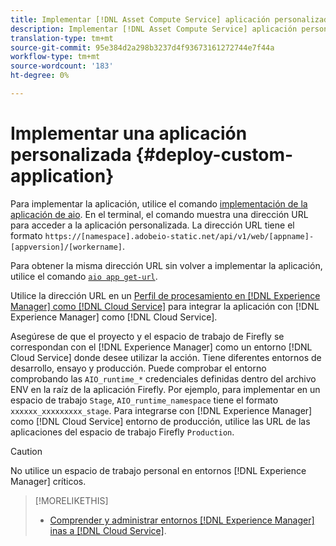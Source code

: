 ```yaml
---
title: Implementar [!DNL Asset Compute Service] aplicación personalizada
description: Implementar [!DNL Asset Compute Service] aplicación personalizada.
translation-type: tm+mt
source-git-commit: 95e384d2a298b3237d4f93673161272744e7f44a
workflow-type: tm+mt
source-wordcount: '183'
ht-degree: 0%

---
```



# Implementar una aplicación personalizada {#deploy-custom-application}

Para implementar la aplicación, utilice el comando [implementación de la aplicación de aio](https://github.com/adobe/aio-cli#aio-appdeploy). En el terminal, el comando muestra una dirección URL para acceder a la aplicación personalizada. La dirección URL tiene el formato `https://[namespace].adobeio-static.net/api/v1/web/[appname]-[appversion]/[workername]`.

Para obtener la misma dirección URL sin volver a implementar la aplicación, utilice el comando [`aio app get-url`](https://github.com/adobe/aio-cli#aio-appget-url-action).

Utilice la dirección URL en un [Perfil de procesamiento en [!DNL Experience Manager] como [!DNL Cloud Service]](https://experienceleague.adobe.com/docs/experience-manager-cloud-service/assets/manage/asset-microservices-configure-and-use.html) para integrar la aplicación con [!DNL Experience Manager] como [!DNL Cloud Service].

Asegúrese de que el proyecto y el espacio de trabajo de Firefly se correspondan con el [!DNL Experience Manager] como un entorno [!DNL Cloud Service] donde desee utilizar la acción. Tiene diferentes entornos de desarrollo, ensayo y producción. Puede comprobar el entorno comprobando las `AIO_runtime_*` credenciales definidas dentro del archivo ENV en la raíz de la aplicación Firefly. Por ejemplo, para implementar en un espacio de trabajo `Stage`, `AIO_runtime_namespace` tiene el formato `xxxxxx_xxxxxxxxx_stage`. Para integrarse con [!DNL Experience Manager] como [!DNL Cloud Service] entorno de producción, utilice las URL de las aplicaciones del espacio de trabajo Firefly `Production`.

>[!CAUTION]
>
>No utilice un espacio de trabajo personal en entornos [!DNL Experience Manager] críticos.

>[!MORELIKETHIS]
>
>* [Comprender y administrar entornos  [!DNL Experience Manager] inas a [!DNL Cloud Service]](https://experienceleague.adobe.com/docs/experience-manager-cloud-service/implementing/using-cloud-manager/manage-environments.html).

